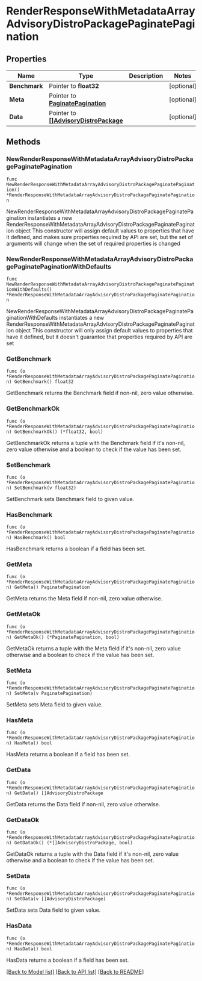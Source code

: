 # RenderResponseWithMetadataArrayAdvisoryDistroPackagePaginatePagination

## Properties

Name | Type | Description | Notes
------------ | ------------- | ------------- | -------------
**Benchmark** | Pointer to **float32** |  | [optional] 
**Meta** | Pointer to [**PaginatePagination**](PaginatePagination.md) |  | [optional] 
**Data** | Pointer to [**[]AdvisoryDistroPackage**](AdvisoryDistroPackage.md) |  | [optional] 

## Methods

### NewRenderResponseWithMetadataArrayAdvisoryDistroPackagePaginatePagination

`func NewRenderResponseWithMetadataArrayAdvisoryDistroPackagePaginatePagination() *RenderResponseWithMetadataArrayAdvisoryDistroPackagePaginatePagination`

NewRenderResponseWithMetadataArrayAdvisoryDistroPackagePaginatePagination instantiates a new RenderResponseWithMetadataArrayAdvisoryDistroPackagePaginatePagination object
This constructor will assign default values to properties that have it defined,
and makes sure properties required by API are set, but the set of arguments
will change when the set of required properties is changed

### NewRenderResponseWithMetadataArrayAdvisoryDistroPackagePaginatePaginationWithDefaults

`func NewRenderResponseWithMetadataArrayAdvisoryDistroPackagePaginatePaginationWithDefaults() *RenderResponseWithMetadataArrayAdvisoryDistroPackagePaginatePagination`

NewRenderResponseWithMetadataArrayAdvisoryDistroPackagePaginatePaginationWithDefaults instantiates a new RenderResponseWithMetadataArrayAdvisoryDistroPackagePaginatePagination object
This constructor will only assign default values to properties that have it defined,
but it doesn't guarantee that properties required by API are set

### GetBenchmark

`func (o *RenderResponseWithMetadataArrayAdvisoryDistroPackagePaginatePagination) GetBenchmark() float32`

GetBenchmark returns the Benchmark field if non-nil, zero value otherwise.

### GetBenchmarkOk

`func (o *RenderResponseWithMetadataArrayAdvisoryDistroPackagePaginatePagination) GetBenchmarkOk() (*float32, bool)`

GetBenchmarkOk returns a tuple with the Benchmark field if it's non-nil, zero value otherwise
and a boolean to check if the value has been set.

### SetBenchmark

`func (o *RenderResponseWithMetadataArrayAdvisoryDistroPackagePaginatePagination) SetBenchmark(v float32)`

SetBenchmark sets Benchmark field to given value.

### HasBenchmark

`func (o *RenderResponseWithMetadataArrayAdvisoryDistroPackagePaginatePagination) HasBenchmark() bool`

HasBenchmark returns a boolean if a field has been set.

### GetMeta

`func (o *RenderResponseWithMetadataArrayAdvisoryDistroPackagePaginatePagination) GetMeta() PaginatePagination`

GetMeta returns the Meta field if non-nil, zero value otherwise.

### GetMetaOk

`func (o *RenderResponseWithMetadataArrayAdvisoryDistroPackagePaginatePagination) GetMetaOk() (*PaginatePagination, bool)`

GetMetaOk returns a tuple with the Meta field if it's non-nil, zero value otherwise
and a boolean to check if the value has been set.

### SetMeta

`func (o *RenderResponseWithMetadataArrayAdvisoryDistroPackagePaginatePagination) SetMeta(v PaginatePagination)`

SetMeta sets Meta field to given value.

### HasMeta

`func (o *RenderResponseWithMetadataArrayAdvisoryDistroPackagePaginatePagination) HasMeta() bool`

HasMeta returns a boolean if a field has been set.

### GetData

`func (o *RenderResponseWithMetadataArrayAdvisoryDistroPackagePaginatePagination) GetData() []AdvisoryDistroPackage`

GetData returns the Data field if non-nil, zero value otherwise.

### GetDataOk

`func (o *RenderResponseWithMetadataArrayAdvisoryDistroPackagePaginatePagination) GetDataOk() (*[]AdvisoryDistroPackage, bool)`

GetDataOk returns a tuple with the Data field if it's non-nil, zero value otherwise
and a boolean to check if the value has been set.

### SetData

`func (o *RenderResponseWithMetadataArrayAdvisoryDistroPackagePaginatePagination) SetData(v []AdvisoryDistroPackage)`

SetData sets Data field to given value.

### HasData

`func (o *RenderResponseWithMetadataArrayAdvisoryDistroPackagePaginatePagination) HasData() bool`

HasData returns a boolean if a field has been set.


[[Back to Model list]](../README.md#documentation-for-models) [[Back to API list]](../README.md#documentation-for-api-endpoints) [[Back to README]](../README.md)


